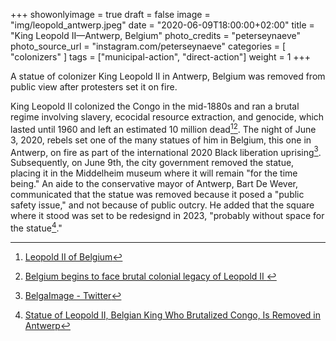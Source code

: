 +++
showonlyimage = true
draft = false
image = "img/leopold_antwerp.jpeg"
date = "2020-06-09T18:00:00+02:00"
title = "King Leopold II—Antwerp, Belgium"
photo_credits = "peterseynaeve"
photo_source_url = "instagram.com/peterseynaeve"
categories = [ "colonizers" ]
tags = ["municipal-action", "direct-action"]
weight = 1
+++

A statue of colonizer King Leopold II in Antwerp, Belgium was removed from public view after protesters set it on fire.

<!--more-->

King Leopold II colonized the Congo in the mid-1880s and ran a brutal regime involving slavery, ecocidal resource extraction, and genocide, which lasted until 1960 and left an estimated 10 million dead[^1][^2]. The night of June 3, 2020, rebels set one of the many statues of him in Belgium, this one in Antwerp, on fire as part of the international 2020 Black liberation uprising[^3]. Subsequently, on June 9th, the city government removed the statue, placing it in the Middelheim museum where it will remain "for the time being." An aide to the conservative mayor of Antwerp, Bart De Wever, communicated that the statue was removed because it posed a "public safety issue," and not because of public outcry. He added that the square where it stood was set to be redesignd in 2023, "probably without space for the statue[^4]."

[^1]: [Leopold II of Belgium](https://en.wikipedia.org/wiki/Leopold_II_of_Belgium)
[^2]: [Belgium begins to face brutal colonial legacy of Leopold II ](https://www.theguardian.com/world/2019/nov/23/belgium-begins-to-face-brutal-colonial-legacy-of-leopold-ii)
[^3]: [BelgaImage - Twitter](https://web.archive.org/web/20200604162913/https://twitter.com/BelgaImage/status/1268578177963765762)
[^4]: [Statue of Leopold II, Belgian King Who Brutalized Congo, Is Removed in Antwerp](https://www.nytimes.com/2020/06/09/world/europe/king-leopold-statue-antwerp.html)
